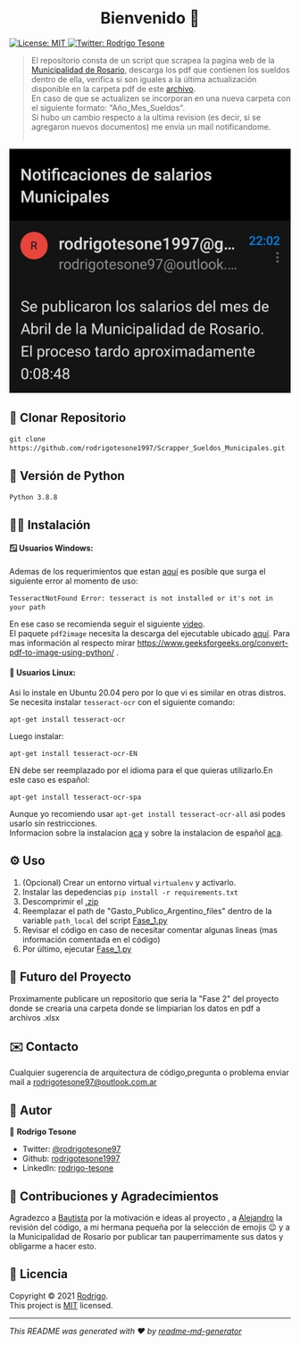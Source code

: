 <h1 align="center">Bienvenido 👋</h1>
<p>
  <a href="LICENSE" target="_blank">
    <img alt="License: MIT" src="https://img.shields.io/badge/License-MIT-yellow.svg" />
  </a>
  <a href="https://twitter.com/rodrigotesone97" target="_blank">
    <img alt="Twitter: Rodrigo Tesone" src="https://img.shields.io/twitter/follow/rodrigotesone97.svg?style=social" />
  </a>
</p>

> El repositorio consta de un script que scrapea la pagina web de la [Municipalidad de Rosario](https://www.rosario.gob.ar/web/gobierno/personal/sueldos), descarga los pdf que contienen los sueldos dentro de ella, verifica si son iguales a la última actualización disponible en la carpeta pdf de este [archivo](Gasto_Publico_Argentino_files.zip).<br/>
> En caso de que se actualizen se incorporan en una nueva carpeta con el siguiente formato: "Año_Mes_Sueldos".<br/>
> Si hubo un cambio respecto a la ultima revision (es decir, si se agregaron nuevos documentos) me envia un mail notificandome.</br></br>

![Demo](Demo.jpeg)

## 📂 Clonar Repositorio

```
git clone https://github.com/rodrigotesone1997/Scrapper_Sueldos_Municipales.git
```

## 🐍 Versión de Python

```
Python 3.8.8
```

## 👨‍💻 Instalación

#### 🪟 Usuarios Windows:

Ademas de los requerimientos que estan [aquí](requirements.txt) es posible que surga el siguiente error al momento de uso:

```
TesseractNotFound Error: tesseract is not installed or it's not in your path
```

En ese caso se recomienda seguir el siguiente [video](https://www.youtube.com/watch?v=DG5D8A3zi4o&ab_channel=MotechApp).</br>
El paquete `pdf2image` necesita la descarga del ejecutable ubicado [aquí](https://github.com/oschwartz10612/poppler-windows/releases/).
Para mas información al respecto mirar https://www.geeksforgeeks.org/convert-pdf-to-image-using-python/ .

#### 🐧 Usuarios Linux:

Asi lo instale en Ubuntu 20.04 pero por lo que vi es similar en otras distros.</br>
Se necesita instalar `tesseract-ocr` con el siguiente comando:

```
apt-get install tesseract-ocr
```

Luego instalar:

```
apt-get install tesseract-ocr-EN
```

EN debe ser reemplazado por el idioma para el que quieras utilizarlo.En este caso es español:

```
apt-get install tesseract-ocr-spa
```

Aunque yo recomiendo usar `apt-get install tesseract-ocr-all` asi podes usarlo sin restricciones.</br>
Informacion sobre la instalacion [aca](https://linuxhint.com/install-tesseract-ocr-linux/) y sobre la instalacion de español [aca](https://parzibyte.me/blog/2019/05/18/instalar-tesseract-ocr-idioma-espanol-ubuntu/).

## ⚙️ Uso

1. (Opcional) Crear un entorno virtual `virtualenv` y activarlo.
2. Instalar las depedencias `pip install -r requirements.txt`
3. Descomprimir el [.zip](Gasto_Publico_Argentino_files.zip)
4. Reemplazar el path de "Gasto_Publico_Argentino_files" dentro de la variable `path_local` del script [Fase_1.py](Fase_1.py)
5. Revisar el código en caso de necesitar comentar algunas lineas (mas información comentada en el código)
6. Por último, ejecutar [Fase_1.py](Fase_1.py)

## 🔮 Futuro del Proyecto

Proximamente publicare un repositorio que seria la "Fase 2" del proyecto donde se crearia una carpeta donde se limpiarian los datos en pdf a archivos .xlsx

## ✉️ Contacto

Cualquier sugerencia de arquitectura de código,pregunta o problema enviar mail a rodrigotesone97@outlook.com.ar

## 🤔 Autor

👤 **Rodrigo Tesone**

<!---* Website: xadec
-->
* Twitter: [@rodrigotesone97](https://twitter.com/rodrigotesone97?s=08)
* Github: [rodrigotesone1997](https://github.com/rodrigotesone1997)
* LinkedIn: [rodrigo-tesone](https://linkedin.com/in/rodrigo-tesone)

## 🤝 Contribuciones y Agradecimientos

Agradezco a [Bautista](https://github.com/coltking) por la motivación e ideas al proyecto , a [Alejandro](https://github.com/alexdraven) la revisión del código, a mi hermana pequeña por la selección de emojis 😉 y a la Municipalidad de Rosario por publicar tan pauperrimamente sus datos y obligarme a hacer esto.


## 📝 Licencia

Copyright © 2021 [Rodrigo](https://github.com/rodrigotesone1997).<br />
This project is [MIT](LICENSE) licensed.

***
_This README was generated with ❤️ by [readme-md-generator](https://github.com/kefranabg/readme-md-generator)_
